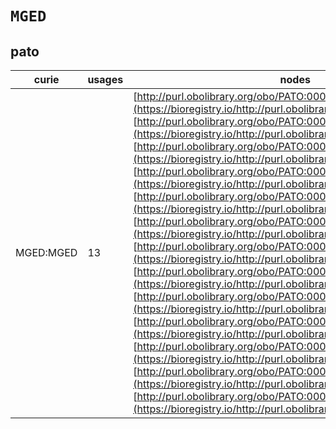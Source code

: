 # `MGED`
## pato
| curie     |   usages | nodes                                                                                                                                                                                                                                                                                                                                                                                                                                                                                                                                                                                                                                                                                                                                                                                                                                                                                                                                                                                                                                                                                                                                                                                                                                                                                                                                                                                                                                                                                                                                                 |
|-----------|----------|-------------------------------------------------------------------------------------------------------------------------------------------------------------------------------------------------------------------------------------------------------------------------------------------------------------------------------------------------------------------------------------------------------------------------------------------------------------------------------------------------------------------------------------------------------------------------------------------------------------------------------------------------------------------------------------------------------------------------------------------------------------------------------------------------------------------------------------------------------------------------------------------------------------------------------------------------------------------------------------------------------------------------------------------------------------------------------------------------------------------------------------------------------------------------------------------------------------------------------------------------------------------------------------------------------------------------------------------------------------------------------------------------------------------------------------------------------------------------------------------------------------------------------------------------------|
| MGED:MGED |       13 | [http://purl.obolibrary.org/obo/PATO:0000047](https://bioregistry.io/http://purl.obolibrary.org/obo/PATO:0000047), [http://purl.obolibrary.org/obo/PATO:0000383](https://bioregistry.io/http://purl.obolibrary.org/obo/PATO:0000383), [http://purl.obolibrary.org/obo/PATO:0000384](https://bioregistry.io/http://purl.obolibrary.org/obo/PATO:0000384), [http://purl.obolibrary.org/obo/PATO:0001335](https://bioregistry.io/http://purl.obolibrary.org/obo/PATO:0001335), [http://purl.obolibrary.org/obo/PATO:0001336](https://bioregistry.io/http://purl.obolibrary.org/obo/PATO:0001336), [http://purl.obolibrary.org/obo/PATO:0001338](https://bioregistry.io/http://purl.obolibrary.org/obo/PATO:0001338), [http://purl.obolibrary.org/obo/PATO:0001339](https://bioregistry.io/http://purl.obolibrary.org/obo/PATO:0001339), [http://purl.obolibrary.org/obo/PATO:0001340](https://bioregistry.io/http://purl.obolibrary.org/obo/PATO:0001340), [http://purl.obolibrary.org/obo/PATO:0001341](https://bioregistry.io/http://purl.obolibrary.org/obo/PATO:0001341), [http://purl.obolibrary.org/obo/PATO:0001344](https://bioregistry.io/http://purl.obolibrary.org/obo/PATO:0001344), [http://purl.obolibrary.org/obo/PATO:0001347](https://bioregistry.io/http://purl.obolibrary.org/obo/PATO:0001347), [http://purl.obolibrary.org/obo/PATO:0001348](https://bioregistry.io/http://purl.obolibrary.org/obo/PATO:0001348), [http://purl.obolibrary.org/obo/PATO:0001349](https://bioregistry.io/http://purl.obolibrary.org/obo/PATO:0001349) |

